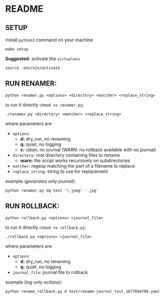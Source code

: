 # README

## SETUP
install `python3` command on your machine
```shell
make setup
```
**Suggested:** activate the `virtualenv`
```shell
source .env/vin/activate
```

## RUN RENAMER:
```shell
python renamer.py <options> <directory> <matcher> <replace_string>
```
to run it directly `chmod +x renamer.py`:
```shell
./renamer.py <directory> <matcher> <replace_string>
```
where parameters are:
- `options`: 
  - **d:** dry_run, no renaming
  - **q:** quiet, no logging
  - **c:** clean, no journal (WARN: no rollback available with no journal)
- `directory`: root directory containing files to rename 
  - **warn:** the script works recursively on subdirectories
- `matcher`: regexp matching the part of a filename to replace
- `replace_string`: string to use for replacement

example (*generates only journal*): 
```shell
python renamer.py dq test '\.jpeg' '.jpg' 
```
## RUN ROLLBACK:
```shell
python rollback.py <options> <journal_file>
```
to run it directly `chmod +x rollback.py`:
```shell
./rollback.py <options> <journal_file>
```
where parameters are:
- `options`: 
  - **d:** dry_run, no renaming
  - **q:** quiet, no logging
- `journal_file`: journal file to rollback

example (*log only actions*): 
```shell
python rename_rollback.py d test/rename-journal_test_1677664708.yaml 
```
